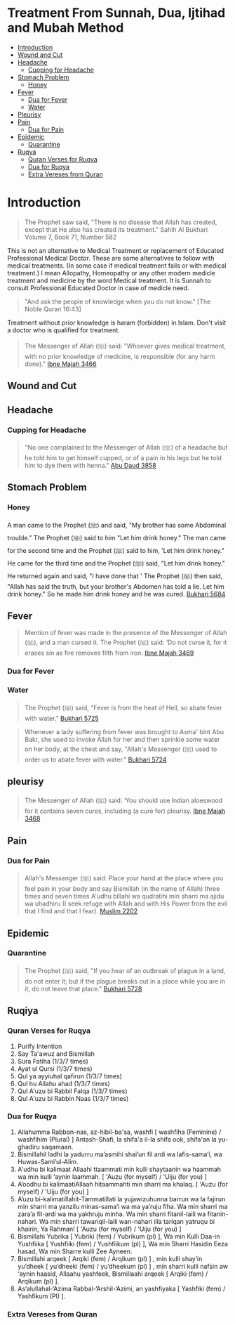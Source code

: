 <h1>Treatment From Sunnah, Dua, Ijtihad and Mubah Method</h1>

- [Introduction](#introduction)
- [Wound and Cut](#wound-and-cut)
- [Headache](#headache)
  - [Cupping for Headache](#cupping-for-headache)
- [Stomach Problem](#stomach-problem)
  - [Honey](#honey)
- [Fever](#fever)
  - [Dua for Fever](#dua-for-fever)
  - [Water](#water)
- [Pleurisy](#pleurisy)
- [Pain](#pain)
  - [Dua for Pain](#dua-for-pain)
- [Epidemic](#epidemic)
  - [Quarantine](#quarantine)
- [Ruqya](#ruqya)
  - [Quran Verses for Ruqya](#quran-verses-for-ruqya)
  - [Dua for Ruqya](#dua-for-ruqya)
  - [Extra Vereses from Quran](#extra-vereses-from-quran)
# Introduction

> The Prophet saw said, "There is no disease that Allah has created, except that He also has created its treatment."  Sahih Al Bukhari Volume 7, Book 71, Number 582     

This is not an alternative to Medical Treatment or replacement of Educated Professional Medical Doctor. 
These are some alternatives to follow with medical treatments. (In some case if medical treatment fails or with medical treatment.) 
I mean Allopathy, Homeopathy or any other modern medicle treatment and medicine by the word Medical treatment.
It is Sunnah to consult Professional Educated Doctor in case of medicle need.

> "And ask the people of knowledge when you do not know." [The Noble Quran 16:43]

Treatment without prior knowledge is haram (forbidden) in Islam. Don't visit a doctor who is qualified for treatment. 

> The Messenger of Allah (ﷺ) said: "Whoever gives medical treatment, with no prior knowledge of medicine, is responsible (for any harm done)." [Ibne Majah 3466](https://sunnah.com/ibnmajah:3466)

## Wound and Cut

## Headache

### Cupping for Headache

> "No one complained to the Messenger of Allah (ﷺ) of a headache but he told him to get himself cupped, or of a pain in his legs but he told him to dye them with henna." [Abu Daud 3858](https://sunnah.com/abudawud:3858)

## Stomach Problem 

### Honey

A man came to the Prophet (ﷺ) and said, "My brother has some Abdominal trouble." The Prophet (ﷺ) said to him "Let him drink honey." The man came for the second time and the Prophet (ﷺ) said to him, 'Let him drink honey." He came for the third time and the Prophet (ﷺ) said, "Let him drink honey." He returned again and said, "I have done that ' The Prophet (ﷺ) then said, "Allah has said the truth, but your brother's Abdomen has told a lie. Let him drink honey." So he made him drink honey and he was cured. [Bukhari 5684](https://sunnah.com/bukhari:5684)

## Fever 
> Mention of fever was made in the presence of the Messenger of Allah (ﷺ), and a man cursed it. The Prophet (ﷺ) said: ‘Do not curse it, for it erases sin as fire removes filth from iron. [Ibne Majah 3469](https://sunnah.com/ibnmajah:3469)

### Dua for Fever

### Water

> The Prophet (ﷺ) said, "Fever is from the heat of Hell, so abate fever with water." [Bukhari 5725](https://sunnah.com/bukhari:5725)
 
> Whenever a lady suffering from fever was brought to Asma' bint Abu Bakr, she used to invoke Allah for her and then sprinkle some water on her body, at the chest and say, "Allah's Messenger (ﷺ) used to order us to abate fever with water." [Bukhari 5724](https://sunnah.com/bukhari:5724)

## pleurisy

> The Messenger of Allah (ﷺ) said: ‘You should use Indian aloeswood for it contains seven cures, including (a cure for) pleurisy. [Ibne Majah 3468](https://sunnah.com/ibnmajah:3468)

## Pain 

### Dua for Pain

> Allah's Messenger (ﷺ) said: Place your hand at the place where you feel pain in your body and say Bismillah (in the name of Allah) three times and seven times A'udhu billahi wa qudratihi min sharri ma ajidu wa uhadhiru (I seek refuge with Allah and with His Power from the evil that I find and that I fear). [Muslim 2202](https://sunnah.com/muslim:2202)

## Epidemic

### Quarantine 

> The Prophet (ﷺ) said, "If you hear of an outbreak of plague in a land, do not enter it; but if the plague breaks out in a place while you are in it, do not leave that place." [Bukhari 5728](https://sunnah.com/bukhari:5728)

## Ruqiya

### Quran Verses for Ruqya

1. Purify Intention
2. Say Ta'awuz and Bismillah
3. Sura Fatiha (1/3/7 times)
4. Ayat ul Qursi (1/3/7 times)
5. Qul ya ayyiuhal qafirun (1/3/7 times)
6. Qul hu Allahu ahad (1/3/7 times)
7. Qul A'uzu bi Rabbil Falqa (1/3/7 times)
8. Qul A'uzu bi Rabbin Naas (1/3/7 times)

### Dua for Ruqya

1. Allahumma Rabban-nas, az-hibil-ba'sa, washfi  [ washfiha (Feminine) / washfihim (Plural) ] Antash-Shafi, la shifa'a il-la shifa ook, shifa'an la yu-ghadiru saqamaan. 
2. Bismillahil ladhi la yadurru ma’asmihi shai’un fil ardi wa lafis-sama’i, wa Huwas-Sami’ul-Alim.
3. A'udhu bi kalimaat Allaahi ttaammati min kulli shaytaanin wa haammah wa min kulli ‘aynin laammah. [ 'Auzu (for myself) / 'Uiju (for you) ]
4. A’oodhu bi kalimaatiAllaah hitaammahti min sharri ma khalaq. [ 'Auzu (for myself) / 'Uiju (for you) ]
5. A’uzu bi-kalimatillahit-Tammatillati la yujawizuhunna barrun wa la fajirun min sharri ma yanzilu minas-sama‘i wa ma ya’ruju fiha. Wa min sharri ma zara‘a fil-ardi wa ma yakhruju minha. Wa min sharri fitanil-laili wa fitanin-nahari. Wa min sharri tawariqil-laili wan-nahari illa tariqan yatruqu bi khairin, Ya Rahman! [ 'Auzu (for myself) / 'Uiju (for you) ]
6. Bismillahi Yubrika [ Yubriki (fem) / Yubrikum (pl) ], Wa min Kulli Daa-in Yushfiika [ Yushfiiki (fem) / Yushfiikum (pl) ], Wa min Sharri Hasidin Eeza hasad, Wa min Sharre kulli Zee Ayneen.
7. Bismillahi arqeek [ Arqiki (fem) / Arqikum (pl) ] , min kulli shay’in yu’dheek [ yu’dheeki (fem) / yu’dheekum (pl) ] , min sharri kulli nafsin aw ‘aynin haasid, Allaahu yashfeek, Bismillaahi arqeek [ Arqiki (fem) / Arqikum (pl) ].
8.  As’alullahal-‘Azima Rabbal-‘Arshil-‘Azimi, an yashfiyaka [ Yashfiki (fem) / Yashfikum (Pl) ].

### Extra Vereses from Quran




